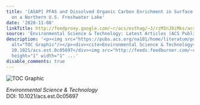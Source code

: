 ```yaml
---
title: '[ASAP] PFAS and Dissolved Organic Carbon Enrichment in Surface Water Foams
  on a Northern U.S. Freshwater Lake'
date: '2020-11-08'
linkTitle: http://feedproxy.google.com/~r/acs/esthag/~3/rzMInJ8iMks/acs.est.0c05697
source: 'Environmental Science & Technology: Latest Articles (ACS Publications)'
description: '<p><img src="https://pubs.acs.org/na101/home/literatum/publisher/achs/journals/content/esthag/0/esthag.ahead-of-print/acs.est.0c05697/20201108/images/medium/es0c05697_0006.gif"
  alt="TOC Graphic"/></p><div><cite>Environmental Science & Technology</cite></div><div>DOI:
  10.1021/acs.est.0c05697</div><img src="http://feeds.feedburner.com/~r/acs/esthag/~4/rzMInJ8iMks"
  height="1" width="1" ...'
disable_comments: true
---
```

<p><img src="https://pubs.acs.org/na101/home/literatum/publisher/achs/journals/content/esthag/0/esthag.ahead-of-print/acs.est.0c05697/20201108/images/medium/es0c05697_0006.gif" alt="TOC Graphic"/></p><div><cite>Environmental Science & Technology</cite></div><div>DOI: 10.1021/acs.est.0c05697</div><img src="http://feeds.feedburner.com/~r/acs/esthag/~4/rzMInJ8iMks" height="1" width="1" ...